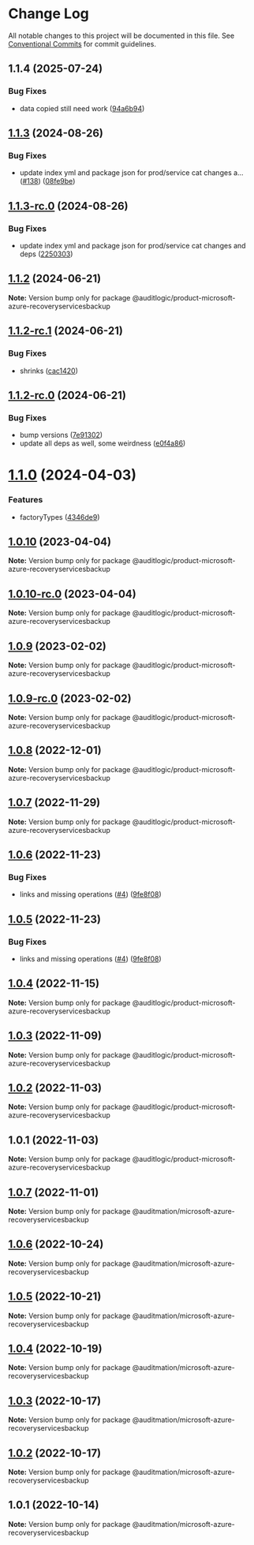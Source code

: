 # Change Log

All notable changes to this project will be documented in this file.
See [Conventional Commits](https://conventionalcommits.org) for commit guidelines.

## 1.1.4 (2025-07-24)


### Bug Fixes

* data copied still need work ([94a6b94](https://github.com/zerobias-org/product/commit/94a6b942fb0516367548599d739529536132755a))





## [1.1.3](https://github.com/auditlogic/product/compare/@auditlogic/product-microsoft-azure-recoveryservicesbackup@1.1.2...@auditlogic/product-microsoft-azure-recoveryservicesbackup@1.1.3) (2024-08-26)


### Bug Fixes

* update index yml and package json for prod/service cat changes a… ([#138](https://github.com/auditlogic/product/issues/138)) ([08fe9be](https://github.com/auditlogic/product/commit/08fe9beb1c8457462a19bc69caa02e6212d97e1a))





## [1.1.3-rc.0](https://github.com/auditlogic/product/compare/@auditlogic/product-microsoft-azure-recoveryservicesbackup@1.1.2...@auditlogic/product-microsoft-azure-recoveryservicesbackup@1.1.3-rc.0) (2024-08-26)


### Bug Fixes

* update index yml and package json for prod/service cat changes and deps ([2250303](https://github.com/auditlogic/product/commit/225030363a363608240135b7ebed386b28f01e4b))





## [1.1.2](https://github.com/auditlogic/product/compare/@auditlogic/product-microsoft-azure-recoveryservicesbackup@1.1.2-rc.1...@auditlogic/product-microsoft-azure-recoveryservicesbackup@1.1.2) (2024-06-21)

**Note:** Version bump only for package @auditlogic/product-microsoft-azure-recoveryservicesbackup





## [1.1.2-rc.1](https://github.com/auditlogic/product/compare/@auditlogic/product-microsoft-azure-recoveryservicesbackup@1.1.2-rc.0...@auditlogic/product-microsoft-azure-recoveryservicesbackup@1.1.2-rc.1) (2024-06-21)


### Bug Fixes

* shrinks ([cac1420](https://github.com/auditlogic/product/commit/cac14200fefcd8183ab69fe89a47bd3f70f563e9))





## [1.1.2-rc.0](https://github.com/auditlogic/product/compare/@auditlogic/product-microsoft-azure-recoveryservicesbackup@1.1.0...@auditlogic/product-microsoft-azure-recoveryservicesbackup@1.1.2-rc.0) (2024-06-21)


### Bug Fixes

* bump versions ([7e91302](https://github.com/auditlogic/product/commit/7e913023b8b312150ed7762c32fbbe616be71de5))
* update all deps as well, some weirdness ([e0f4a86](https://github.com/auditlogic/product/commit/e0f4a864714e2d3de6bbf3da014d5312fe53be2f))





# [1.1.0](https://github.com/auditlogic/product/compare/@auditlogic/product-microsoft-azure-recoveryservicesbackup@1.0.10...@auditlogic/product-microsoft-azure-recoveryservicesbackup@1.1.0) (2024-04-03)


### Features

* factoryTypes ([4346de9](https://github.com/auditlogic/product/commit/4346de92693aee892fccf725338ffc7b80ab182b))





## [1.0.10](https://github.com/auditlogic/product/compare/@auditlogic/product-microsoft-azure-recoveryservicesbackup@1.0.9...@auditlogic/product-microsoft-azure-recoveryservicesbackup@1.0.10) (2023-04-04)

**Note:** Version bump only for package @auditlogic/product-microsoft-azure-recoveryservicesbackup





## [1.0.10-rc.0](https://github.com/auditlogic/product/compare/@auditlogic/product-microsoft-azure-recoveryservicesbackup@1.0.9...@auditlogic/product-microsoft-azure-recoveryservicesbackup@1.0.10-rc.0) (2023-04-04)

**Note:** Version bump only for package @auditlogic/product-microsoft-azure-recoveryservicesbackup





## [1.0.9](https://github.com/auditlogic/product/compare/@auditlogic/product-microsoft-azure-recoveryservicesbackup@1.0.8...@auditlogic/product-microsoft-azure-recoveryservicesbackup@1.0.9) (2023-02-02)

**Note:** Version bump only for package @auditlogic/product-microsoft-azure-recoveryservicesbackup





## [1.0.9-rc.0](https://github.com/auditlogic/product/compare/@auditlogic/product-microsoft-azure-recoveryservicesbackup@1.0.8...@auditlogic/product-microsoft-azure-recoveryservicesbackup@1.0.9-rc.0) (2023-02-02)

**Note:** Version bump only for package @auditlogic/product-microsoft-azure-recoveryservicesbackup





## [1.0.8](https://github.com/auditlogic/product/compare/@auditlogic/product-microsoft-azure-recoveryservicesbackup@1.0.7...@auditlogic/product-microsoft-azure-recoveryservicesbackup@1.0.8) (2022-12-01)

**Note:** Version bump only for package @auditlogic/product-microsoft-azure-recoveryservicesbackup





## [1.0.7](https://github.com/auditlogic/product/compare/@auditlogic/product-microsoft-azure-recoveryservicesbackup@1.0.6...@auditlogic/product-microsoft-azure-recoveryservicesbackup@1.0.7) (2022-11-29)

**Note:** Version bump only for package @auditlogic/product-microsoft-azure-recoveryservicesbackup





## [1.0.6](https://github.com/auditlogic/product/compare/@auditlogic/product-microsoft-azure-recoveryservicesbackup@1.0.4...@auditlogic/product-microsoft-azure-recoveryservicesbackup@1.0.6) (2022-11-23)


### Bug Fixes

* links and missing operations ([#4](https://github.com/auditlogic/product/issues/4)) ([9fe8f08](https://github.com/auditlogic/product/commit/9fe8f08fe7c57fdb79f991ac35bd6ac2e7dcad38))





## [1.0.5](https://github.com/auditlogic/product/compare/@auditlogic/product-microsoft-azure-recoveryservicesbackup@1.0.4...@auditlogic/product-microsoft-azure-recoveryservicesbackup@1.0.5) (2022-11-23)


### Bug Fixes

* links and missing operations ([#4](https://github.com/auditlogic/product/issues/4)) ([9fe8f08](https://github.com/auditlogic/product/commit/9fe8f08fe7c57fdb79f991ac35bd6ac2e7dcad38))





## [1.0.4](https://github.com/auditlogic/product/compare/@auditlogic/product-microsoft-azure-recoveryservicesbackup@1.0.3...@auditlogic/product-microsoft-azure-recoveryservicesbackup@1.0.4) (2022-11-15)

**Note:** Version bump only for package @auditlogic/product-microsoft-azure-recoveryservicesbackup





## [1.0.3](https://github.com/auditlogic/product/compare/@auditlogic/product-microsoft-azure-recoveryservicesbackup@1.0.2...@auditlogic/product-microsoft-azure-recoveryservicesbackup@1.0.3) (2022-11-09)

**Note:** Version bump only for package @auditlogic/product-microsoft-azure-recoveryservicesbackup





## [1.0.2](https://github.com/auditlogic/product/compare/@auditlogic/product-microsoft-azure-recoveryservicesbackup@1.0.1...@auditlogic/product-microsoft-azure-recoveryservicesbackup@1.0.2) (2022-11-03)

**Note:** Version bump only for package @auditlogic/product-microsoft-azure-recoveryservicesbackup





## 1.0.1 (2022-11-03)

**Note:** Version bump only for package @auditlogic/product-microsoft-azure-recoveryservicesbackup





## [1.0.7](https://github.com/auditmation/store-content/compare/@auditmation/microsoft-azure-recoveryservicesbackup@1.0.6...@auditmation/microsoft-azure-recoveryservicesbackup@1.0.7) (2022-11-01)

**Note:** Version bump only for package @auditmation/microsoft-azure-recoveryservicesbackup





## [1.0.6](https://github.com/auditmation/store-content/compare/@auditmation/microsoft-azure-recoveryservicesbackup@1.0.5...@auditmation/microsoft-azure-recoveryservicesbackup@1.0.6) (2022-10-24)

**Note:** Version bump only for package @auditmation/microsoft-azure-recoveryservicesbackup





## [1.0.5](https://github.com/auditmation/store-content/compare/@auditmation/microsoft-azure-recoveryservicesbackup@1.0.4...@auditmation/microsoft-azure-recoveryservicesbackup@1.0.5) (2022-10-21)

**Note:** Version bump only for package @auditmation/microsoft-azure-recoveryservicesbackup





## [1.0.4](https://github.com/auditmation/store-content/compare/@auditmation/microsoft-azure-recoveryservicesbackup@1.0.3...@auditmation/microsoft-azure-recoveryservicesbackup@1.0.4) (2022-10-19)

**Note:** Version bump only for package @auditmation/microsoft-azure-recoveryservicesbackup





## [1.0.3](https://github.com/auditmation/store-content/compare/@auditmation/microsoft-azure-recoveryservicesbackup@1.0.2...@auditmation/microsoft-azure-recoveryservicesbackup@1.0.3) (2022-10-17)

**Note:** Version bump only for package @auditmation/microsoft-azure-recoveryservicesbackup





## [1.0.2](https://github.com/auditmation/store-content/compare/@auditmation/microsoft-azure-recoveryservicesbackup@1.0.1...@auditmation/microsoft-azure-recoveryservicesbackup@1.0.2) (2022-10-17)

**Note:** Version bump only for package @auditmation/microsoft-azure-recoveryservicesbackup





## 1.0.1 (2022-10-14)

**Note:** Version bump only for package @auditmation/microsoft-azure-recoveryservicesbackup
